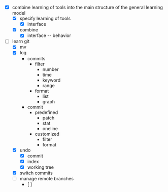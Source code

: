 - [x] combine learning of tools into the main structure of the general learning model
    - [x] specify learning of tools
        - [x] interface
    - [x] combine
        - [x] interface -- behavior 
- [ ] learn git
    - [x] mv
    - [x] log
        - commits
            - filter
                - number
                - time
                - keyword
                - range
            - format
                - list
                - graph
        - commit
            - predefined
                - patch
                - stat
                - oneline
            - customized
                - filter
                - format
    - [x] undo
        - [x] commit
        - [x] index
        - [x] working tree
    - [x] switch commits
    - [ ] manage remote branches
        - [ ]  